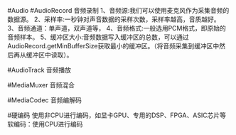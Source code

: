 #Audio
#AudioRecord 音频录制
1、音频源:我们可以使用麦克风作为采集音频的数据源。
2、采样率:一秒钟对声音数据的采样次数，采样率越高，音质越好。
3、音频通道：单声道，双声道等，
4、音频格式:一般选用PCM格式，即原始的音频样本。
5、缓冲区大小:音频数据写入缓冲区的总数，可以通过AudioRecord.getMinBufferSize获取最小的缓冲区。（将音频采集到缓冲区中然后再从缓冲区中读取）。

#AudioTrack  音频播放

#MediaMuxer 音频混合

#MediaCodec 音频编解码

#硬编码  使用非CPU进行编码，如显卡GPU、专用的DSP、FPGA、ASIC芯片等
软编码：使用CPU进行编码 